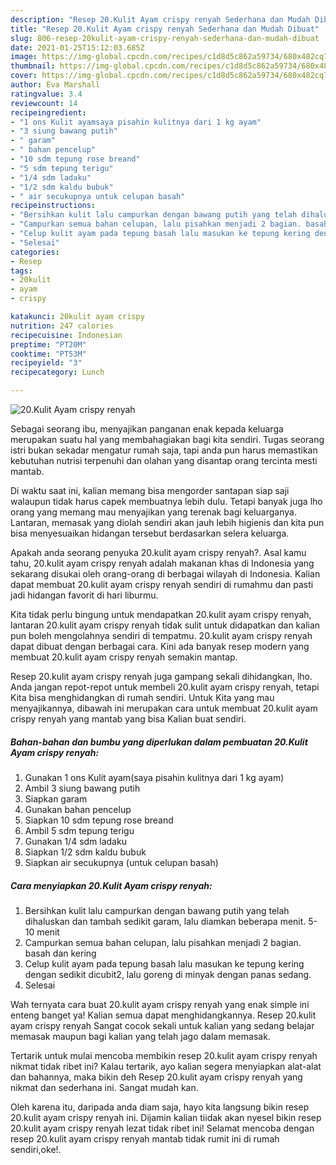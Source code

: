 ```yaml
---
description: "Resep 20.Kulit Ayam crispy renyah Sederhana dan Mudah Dibuat"
title: "Resep 20.Kulit Ayam crispy renyah Sederhana dan Mudah Dibuat"
slug: 806-resep-20kulit-ayam-crispy-renyah-sederhana-dan-mudah-dibuat
date: 2021-01-25T15:12:03.685Z
image: https://img-global.cpcdn.com/recipes/c1d8d5c862a59734/680x482cq70/20kulit-ayam-crispy-renyah-foto-resep-utama.jpg
thumbnail: https://img-global.cpcdn.com/recipes/c1d8d5c862a59734/680x482cq70/20kulit-ayam-crispy-renyah-foto-resep-utama.jpg
cover: https://img-global.cpcdn.com/recipes/c1d8d5c862a59734/680x482cq70/20kulit-ayam-crispy-renyah-foto-resep-utama.jpg
author: Eva Marshall
ratingvalue: 3.4
reviewcount: 14
recipeingredient:
- "1 ons Kulit ayamsaya pisahin kulitnya dari 1 kg ayam"
- "3 siung bawang putih"
- " garam"
- " bahan pencelup"
- "10 sdm tepung rose breand"
- "5 sdm tepung terigu"
- "1/4 sdm ladaku"
- "1/2 sdm kaldu bubuk"
- " air secukupnya untuk celupan basah"
recipeinstructions:
- "Bersihkan kulit lalu campurkan dengan bawang putih yang telah dihaluskan dan tambah sedikit garam, lalu diamkan beberapa menit. 5-10 menit"
- "Campurkan semua bahan celupan, lalu pisahkan menjadi 2 bagian. basah dan kering"
- "Celup kulit ayam pada tepung basah lalu masukan ke tepung kering dengan sedikit dicubit2, lalu goreng di minyak dengan panas sedang."
- "Selesai"
categories:
- Resep
tags:
- 20kulit
- ayam
- crispy

katakunci: 20kulit ayam crispy 
nutrition: 247 calories
recipecuisine: Indonesian
preptime: "PT20M"
cooktime: "PT53M"
recipeyield: "3"
recipecategory: Lunch

---
```



![20.Kulit Ayam crispy renyah](https://img-global.cpcdn.com/recipes/c1d8d5c862a59734/680x482cq70/20kulit-ayam-crispy-renyah-foto-resep-utama.jpg)

Sebagai seorang ibu, menyajikan panganan enak kepada keluarga merupakan suatu hal yang membahagiakan bagi kita sendiri. Tugas seorang istri bukan sekadar mengatur rumah saja, tapi anda pun harus memastikan kebutuhan nutrisi terpenuhi dan olahan yang disantap orang tercinta mesti mantab.

Di waktu  saat ini, kalian memang bisa mengorder santapan siap saji walaupun tidak harus capek membuatnya lebih dulu. Tetapi banyak juga lho orang yang memang mau menyajikan yang terenak bagi keluarganya. Lantaran, memasak yang diolah sendiri akan jauh lebih higienis dan kita pun bisa menyesuaikan hidangan tersebut berdasarkan selera keluarga. 



Apakah anda seorang penyuka 20.kulit ayam crispy renyah?. Asal kamu tahu, 20.kulit ayam crispy renyah adalah makanan khas di Indonesia yang sekarang disukai oleh orang-orang di berbagai wilayah di Indonesia. Kalian dapat membuat 20.kulit ayam crispy renyah sendiri di rumahmu dan pasti jadi hidangan favorit di hari liburmu.

Kita tidak perlu bingung untuk mendapatkan 20.kulit ayam crispy renyah, lantaran 20.kulit ayam crispy renyah tidak sulit untuk didapatkan dan kalian pun boleh mengolahnya sendiri di tempatmu. 20.kulit ayam crispy renyah dapat dibuat dengan berbagai cara. Kini ada banyak resep modern yang membuat 20.kulit ayam crispy renyah semakin mantap.

Resep 20.kulit ayam crispy renyah juga gampang sekali dihidangkan, lho. Anda jangan repot-repot untuk membeli 20.kulit ayam crispy renyah, tetapi Kita bisa menghidangkan di rumah sendiri. Untuk Kita yang mau menyajikannya, dibawah ini merupakan cara untuk membuat 20.kulit ayam crispy renyah yang mantab yang bisa Kalian buat sendiri.

<!--inarticleads1-->

##### Bahan-bahan dan bumbu yang diperlukan dalam pembuatan 20.Kulit Ayam crispy renyah:

1. Gunakan 1 ons Kulit ayam(saya pisahin kulitnya dari 1 kg ayam)
1. Ambil 3 siung bawang putih
1. Siapkan  garam
1. Gunakan  bahan pencelup
1. Siapkan 10 sdm tepung rose breand
1. Ambil 5 sdm tepung terigu
1. Gunakan 1/4 sdm ladaku
1. Siapkan 1/2 sdm kaldu bubuk
1. Siapkan  air secukupnya (untuk celupan basah)




<!--inarticleads2-->

##### Cara menyiapkan 20.Kulit Ayam crispy renyah:

1. Bersihkan kulit lalu campurkan dengan bawang putih yang telah dihaluskan dan tambah sedikit garam, lalu diamkan beberapa menit. 5-10 menit
1. Campurkan semua bahan celupan, lalu pisahkan menjadi 2 bagian. basah dan kering
1. Celup kulit ayam pada tepung basah lalu masukan ke tepung kering dengan sedikit dicubit2, lalu goreng di minyak dengan panas sedang.
1. Selesai




Wah ternyata cara buat 20.kulit ayam crispy renyah yang enak simple ini enteng banget ya! Kalian semua dapat menghidangkannya. Resep 20.kulit ayam crispy renyah Sangat cocok sekali untuk kalian yang sedang belajar memasak maupun bagi kalian yang telah jago dalam memasak.

Tertarik untuk mulai mencoba membikin resep 20.kulit ayam crispy renyah nikmat tidak ribet ini? Kalau tertarik, ayo kalian segera menyiapkan alat-alat dan bahannya, maka bikin deh Resep 20.kulit ayam crispy renyah yang nikmat dan sederhana ini. Sangat mudah kan. 

Oleh karena itu, daripada anda diam saja, hayo kita langsung bikin resep 20.kulit ayam crispy renyah ini. Dijamin kalian tiidak akan nyesel bikin resep 20.kulit ayam crispy renyah lezat tidak ribet ini! Selamat mencoba dengan resep 20.kulit ayam crispy renyah mantab tidak rumit ini di rumah sendiri,oke!.


